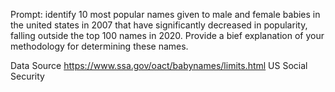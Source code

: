 Prompt:
identify 10 most popular names given to male and female babies in the united states in 2007 that have significantly decreased in popularity, falling outside the top 100 names in 2020. Provide a bief explanation of your methodology for determining these names.

Data Source https://www.ssa.gov/oact/babynames/limits.html
US Social Security 
